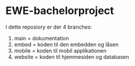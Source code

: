 # EWE-bachelorproject

I dette reposiory er der 4 branches:
1. main = dokumentation
2. embed = koden til den embedden og låsen
3. mobile = koden til mobil applikationen
4. website = koden til hjemmesiden og databasen

